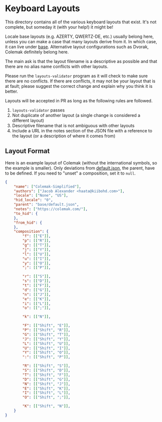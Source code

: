 # Keyboard Layouts

This directory contains all of the various keyboard layouts that exist.
It's not complete, but someday it (with your help!) it might be!

Locale base layouts (e.g. AZERTY, QWERTZ-DE, etc.) usually belong here, unless you can make a case that many layouts derive from it.
In which case, it can live under [base](../base).
Alternative layout configurations such as Dvorak, Colemak definitely belong here.

The main ask is that the layout filename is a descriptive as possible and that there are no alias name conflicts with other layouts.

Please run the `layouts-validator` program as it will check to make sure there are no conflicts.
If there are conflicts, it may not be your layout that is at fault; please suggest the correct change and explain why you think it is better.

Layouts will be accepted in PR as long as the following rules are followed.

1. `layouts-validator` passes
1. Not duplicate of another layout (a single change is considered a different layout)
1. Descriptive filename that is not ambiguous with other layouts
1. Include a URL in the notes section of the JSON file with a reference to the layout (or a description of where it comes from)


## Layout Format

Here is an example layout of Colemak (without the international symbols, so the example is smaller).
Only deviations from [default.json](../base/default.json), the parent, have to be defined.
If you need to "unset" a composition, set it to `null`.

```json
{
	"name": ["Colemak-Simplified"],
	"authors": ["Jacob Alexander <haata@kiibohd.com>"],
	"locale": ["None", "US"],
	"hid_locale": "0",
	"parent": "base/default.json",
	"notes": ["https://colemak.com/"],
	"to_hid": {
	},
	"from_hid": {
	},
	"composition": {
		"f": [["E"]],
		"p": [["R"]],
		"g": [["T"]],
		"j": [["Y"]],
		"l": [["U"]],
		"u": [["I"]],
		"y": [["O"]],
		";": [["P"]],

		"r": [["S"]],
		"s": [["D"]],
		"t": [["F"]],
		"d": [["G"]],
		"n": [["J"]],
		"e": [["K"]],
		"i": [["L"]],
		"o": [[";"]],

		"k": [["N"]],

		"F": [["Shift", "E"]],
		"P": [["Shift", "R"]],
		"G": [["Shift", "T"]],
		"J": [["Shift", "Y"]],
		"L": [["Shift", "U"]],
		"U": [["Shift", "I"]],
		"Y": [["Shift", "O"]],
		":": [["Shift", "P"]],

		"R": [["Shift", "S"]],
		"S": [["Shift", "D"]],
		"T": [["Shift", "F"]],
		"D": [["Shift", "G"]],
		"N": [["Shift", "J"]],
		"E": [["Shift", "K"]],
		"I": [["Shift", "L"]],
		"O": [["Shift", ";"]],

		"K": [["Shift", "N"]],
	}
}
```

